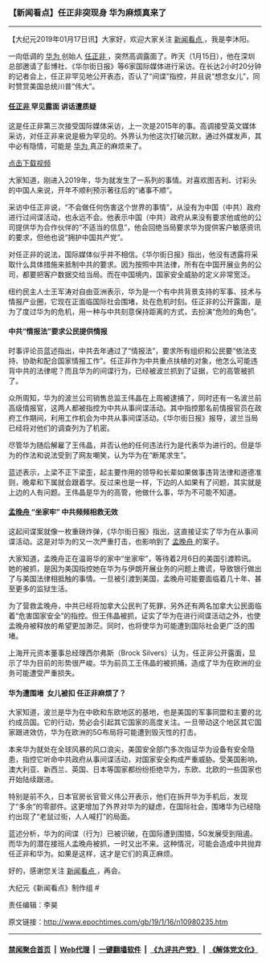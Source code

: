 ### 【新闻看点】任正非突现身 华为麻烦真来了
------------------------

<p>
 【大纪元2019年01月17日讯】大家好，欢迎大家关注
 <a href="http://www.epochtimes.com/gb/tag/%E6%96%B0%E9%97%BB%E7%9C%8B%E7%82%B9.html">
  新闻看点
 </a>
 ，我是李沐阳。
</p>
<p>
 一向低调的
 <a href="http://www.epochtimes.com/gb/tag/%E5%8D%8E%E4%B8%BA.html">
  华为
 </a>
 创始人
 <a href="http://www.epochtimes.com/gb/tag/%E4%BB%BB%E6%AD%A3%E9%9D%9E.html">
  任正非
 </a>
 ，突然高调露面了。昨天（1月15日），他在深圳总部邀请了彭博社、《华尔街日报》等6家国际媒体进行采访。在长达2小时20分钟的记者会上，任正非罕见地公开表态，否认了“间谍”指控，并且说“想念女儿”，同时赞赏美国总统川普“伟大”。
</p>
<h4>
 <a href="http://www.epochtimes.com/gb/tag/%E4%BB%BB%E6%AD%A3%E9%9D%9E.html">
  任正非
 </a>
 罕见露面 讲话遭质疑
</h4>
<p>
 这是任正非第三次接受国际媒体采访，上一次是2015年的事。高调接受英文媒体采访，对任正非来说是极为罕见的。外界认为他这次打破沉默，通过外媒发声，其中必有隐情，可能是
 <a href="http://www.epochtimes.com/gb/tag/%E5%8D%8E%E4%B8%BA.html">
  华为
 </a>
 真正的麻烦来了。
</p>
<div class="video_fit_container">
</div>
<p>
 <a href="https://vs.ntd.tv/2019/0116/82c0848f-80bc-4ae6-74b1-c05de18b776c/video_480p.mp4">
  点击下载视频
 </a>
</p>
<p>
 大家知道，刚进入2019年，华为就发生了一系列的事情。对喜欢图吉利、讨彩头的中国人来说，开年不顺利预示著往后的“诸事不顺”。
</p>
<p>
 采访中任正非说，“不会做任何伤害这个世界的事情”，从没有为中国（中共）政府进行过间谍活动，也永远不会。他表示中国（中共）政府从来没有要求他或他的公司提供华为合作伙伴的“不适当的信息”，他会回绝当局要求华为提供客户敏感资讯的要求，但他也说“拥护中国共产党”。
</p>
<p>
 对任正非的说法，国际媒体似乎并不相信。《华尔街日报》指出，他没有透露将采取什么具体措施来抵制中共的要求。因为按照中共法律，所有在中国开展业务的公司，都要把客户数据交给当局。而在中国境内，国家安全威胁的定义非常宽泛。
</p>
<p>
 纽约民主人士王军涛对自由亚洲表示，华为是一个有中共背景支持的军事、技术与情报产业圈，它现在正面临国际社会围堵，处在危机时刻。任正非的公开露面，是为了度过华为的危机，用一种与中共刻意保持距离的方式，去扮演“危险的角色”。
</p>
<h4>
 中共“情报法”要求公民提供情报
</h4>
<p>
 时事评论员蓝述指出，中共去年通过了“情报法”，要求所有组织和公民要“依法支持、协助和配合国家情报工作”。任正非作为中共重点扶植的对象，他怎么可能违背中共的法律呢？而且华为的间谍行为，已经被波兰抓到了证据，它的高管被抓了。
</p>
<p>
 众所周知，华为的波兰公司销售总监王伟晶在上周被逮捕了，同时还有一名波兰前高级情报官，这两人都被指控为中共从事间谍活动。其中指控那名前情报官员在政府工作期间，利用工作机会为中共从事间谍活动。《华尔街日报》报导，波兰当局已经将对他们的调查列为了机密。
</p>
<p>
 尽管华为随后解雇了王伟晶，并否认他的任何违法行为是代表华为进行的。但是华为的作法和说法受到了网友嘲笑，认为华为在“断尾求生”。
</p>
<p>
 蓝述表示，上梁不正下梁歪，起主要作用的领导和长辈如果做事违背法律和道德准则，晚辈和下属就会跟着学。反过来也是一样，下边的人如果有了问题，其实就是上边的人有问题。王伟晶是华为的高管，他做什么事，华为不可能不知道。
</p>
<h4>
 <a href="http://www.epochtimes.com/gb/tag/%E5%AD%9F%E6%99%9A%E8%88%9F.html">
  孟晚舟
 </a>
 “坐家牢” 中共频频相救无效
</h4>
<p>
 这起间谍案就像一枚重磅炸弹，《华尔街日报》指出，这直接证实了华为在从事间谍活动。这是对华为的又一次严重打击，也影响到了
 <a href="http://www.epochtimes.com/gb/tag/%E5%AD%9F%E6%99%9A%E8%88%9F.html">
  孟晚舟
 </a>
 的案子。
</p>
<p>
 大家知道，孟晚舟正在温哥华的家中“坐家牢”，等待着2月6日的美国引渡聆讯。她的被抓，是因为美国指控她在华为与伊朗开展业务的问题上撒谎，导致银行做出了与美国法律相抵触的事情。一旦被引渡到美国，孟晚舟可能要面临着几十年、甚至更多的监狱生活。
</p>
<p>
 为了营救孟晚舟，中共已经将加拿大公民判了死罪，另外还有两名加拿大公民面临着“危害国家安全”的指控。但王伟晶被抓，证实了华为在进行间谍活动之外，也使孟晚舟被释放的希望更加渺茫。同时，也将使华为可能遭到国际社会更广泛的围堵。
</p>
<p>
 上海开元资本董事总经理西尔弗斯（Brock Silvers）认为，任正非公开露面，显示了华为目前的形势很严峻。华为前员工王伟晶的被抓捕，造成了华为在欧洲的业务可能遭受严重损失。
</p>
<h4>
 华为遭围堵  女儿被扣 任正非麻烦了？
</h4>
<p>
 大家知道，波兰是华为在中欧和东欧地区的基地，也是美国的军事同盟和主要的北约成员国。它的行动，势必会引起其它国家的高度关注。一旦带动这个地区其它国家跟进效仿，华为在欧洲的5G布局将可能遭到毁灭性的打击。
</p>
<p>
 本来华为就处在全球风暴的风口浪尖，美国安全部门多次指证华为设备有安全隐患，指控它听命中共政府从事间谍活动，对国家安全构成严重威胁。受美国影响，澳大利亚、新西兰、英国、日本等国家都纷纷拒绝华为，东欧、北欧的一些国家也开始陆续跟进。
</p>
<p>
 特别是前不久，日本官房长官菅义伟公开表示，他们在拆开华为手机后，发现了“多余”的零部件。这更增加了外界对华为的疑虑，在国际社会，围堵华为已经隐约出现了“老鼠过街，人人喊打”的局面。
</p>
<p>
 蓝述分析，华为的间谍（行为）已被识破，在国际遭到围猎，5G发展受到阻遏。而华为的潜在接班人孟晚舟被抓，一时又出不来。这种情况，可能会造成中共抛弃任正非和华为。如果是这样，这才是它们的真正麻烦。
</p>
<p>
 好的，感谢您关注
 <a href="http://www.epochtimes.com/gb/tag/%E6%96%B0%E9%97%BB%E7%9C%8B%E7%82%B9.html">
  新闻看点
 </a>
 ，再会。
</p>
<p>
 大纪元《新闻看点》制作组 #
</p>
<p>
 责任编辑：李昊
</p>

原文链接：http://www.epochtimes.com/gb/19/1/16/n10980235.htm


------------------------
#### [禁闻聚合首页](https://github.com/gfw-breaker/banned-news/blob/master/README.md) &nbsp;|&nbsp; [Web代理](https://github.com/gfw-breaker/open-proxy/blob/master/README.md) &nbsp;|&nbsp; [一键翻墙软件](https://github.com/gfw-breaker/nogfw/blob/master/README.md) &nbsp;|&nbsp; [《九评共产党》](https://github.com/gfw-breaker/9ping.md/blob/master/README.md#九评之一评共产党是什么) &nbsp;|&nbsp; [《解体党文化》](https://github.com/gfw-breaker/jtdwh.md/blob/master/README.md#绪论)